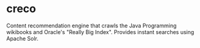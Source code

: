 # creco
Content recommendation engine that crawls the Java Programming wikibooks and
Oracle's "Really Big Index". Provides instant searches using Apache Solr.

